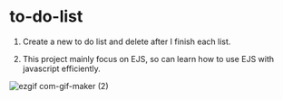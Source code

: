 # to-do-list

1.  Create a new to do list and delete after I finish each list.

2. This project mainly focus on EJS, so can learn how to use EJS with javascript efficiently. 


![ezgif com-gif-maker (2)](https://user-images.githubusercontent.com/53587841/105161362-27a3c200-5ac6-11eb-83e7-4fbbdfe385e4.gif)
